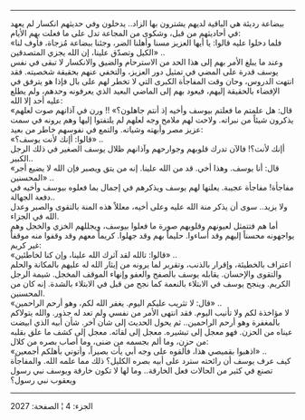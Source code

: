 ------------------------------------------------------------------------

ببضاعة رديئة هي الباقية لديهم يشترون بها الزاد.. يدخلون وفي حديثهم
انكسار لم يعهد في أحاديثهم من قبل، وشكوى من المجاعة تدل على ما فعلت بهم
الأيام:  
«فلما دخلوا عليه قالوا: يا أيها العزيز مسنا وأهلنا الضر، وجئنا ببضاعة
مُزجاة، فأوف لنا الكيل وتصدّق علينا، إن الله يجزي المتصدقين» ..  
وعند ما يبلغ الأمر بهم إلى هذا الحد من الاسترحام والضيق والانكسار لا
تبقى في نفس يوسف قدرة على المضي في تمثيل دور العزيز، والتخفي عنهم بحقيقة
شخصيته. فقد انتهت الدروس، وحان وقت المفاجأة الكبرى التي لا تخطر لهم على
بال فإذا هو يترفق في الإفضاء بالحقيقة إليهم، فيعود بهم إلى الماضي البعيد
الذي يعرفونه وحدهم، ولم يطلع عليه أحد إلا الله:  
«قال: هل علمتم ما فعلتم بيوسف وأخيه إذ أنتم جاهلون؟» !! ورن في آذانهم
صوت لعلهم يذكرون شيئاً من نبراته. ولاحت لهم ملامح وجه لعلهم لم يلتفتوا
إليها وهم يرونه في سمت عزيز مصر وأبهته وشياته. والتمع في نفوسهم خاطر من
بعيد:  
«قالوا: أإنك لأنت يوسف؟» ..  
أإنك لأنت؟! فالآن تدرك قلوبهم وجوارحهم وآذانهم ظلال يوسف الصغير في ذلك
الرجل الكبير..  
«قال: أنا يوسف. وهذا أخي. قد من الله علينا. إنه من يتق ويصبر فإن الله لا
يضيع أجر المحسنين» ..  
مفاجأة! مفاجأة عجيبة. يعلنها لهم يوسف ويذكرهم في إجمال بما فعلوه بيوسف
وأخيه في دفعة الجهالة..  
ولا يزيد.. سوى أن يذكر منة الله عليه وعلى أخيه، معللاً هذه المنة بالتقوى
والصبر وعدل الله في الجزاء.  
أما هم فتتمثل لعيونهم وقلوبهم صورة ما فعلوا بيوسف، ويجللهم الخزي والخجل
وهم يواجهونه محسناً إليهم وقد أساءوا. حليماً بهم وقد جهلوا. كريماً معهم وقد
وقفوا منه موقفاً غير كريم:  
«قالوا: تالله لقد آثرك الله علينا، وإن كنا لخاطئين» ..  
اعتراف بالخطيئة، وإقرار بالذنب، وتقرير لما يرونه من إيثار الله له عليهم
بالمكانة والحلم والتقوى والإحسان. يقابله يوسف بالصفح والعفو وإنهاء
الموقف المخجل. شيمة الرجل الكريم. وينجح يوسف في الابتلاء بالنعمة كما نجح
من قبل في الابتلاء بالشدة. إنه كان من المحسنين.  
«قال: لا تثريب عليكم اليوم. يغفر الله لكم، وهو أرحم الراحمين» ..  
لا مؤاخذة لكم ولا تأنيب اليوم. فقد انتهى الأمر من نفسي ولم تعد له جذور.
والله يتولاكم بالمغفرة وهو أرحم الراحمين.. ثم يحول الحديث إلى شأن آخر.
شأن أبيه الذي ابيضت عيناه من الحزن. فهو معجل إلى تبشيره. معجل إلى لقائه.
معجل إلى كشف ما علق بقلبه من حزن، وما ألم بجسمه من ضنى، وما أصاب بصره من
كلال:  
«اذهبوا بقميصي هذا، فألقوه على وجه أبي يأت بصيراً، وأتوني بأهلكم أجمعين»
..  
كيف عرف يوسف أن رائحته سترد على أبيه بصره الكليل؟ ذلك مما علمه الله.
والمفاجأة تصنع في كثير من الحالات فعل الخارقة.. وما لها لا تكون خارقة
ويوسف نبي رسول ويعقوب نبي رسول؟

------------------------------------------------------------------------

الجزء: 4 ¦ الصفحة: 2027
